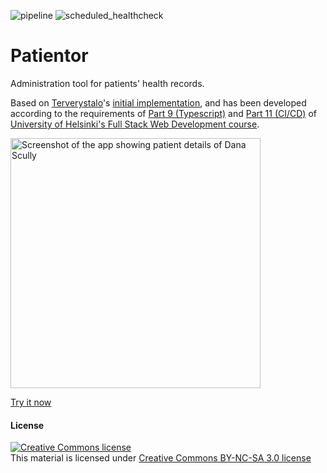 ![pipeline](https://github.com/fcole90/fullstack_open_2020_part11_own_CI/workflows/pipeline/badge.svg?branch=main) ![scheduled_healthcheck](https://github.com/fcole90/fullstack_open_2020_part11_own_CI/workflows/scheduled_healthcheck/badge.svg?branch=main&event=schedule)

# Patientor
Administration tool for patients' health records.

Based on [Terverystalo](https://www.terveystalo.com/en/)'s [initial implementation](https://github.com/fullstack-hy2020/patientor), and has been developed according to the requirements of [Part 9 (Typescript)](https://fullstackopen.com/en/part9) and [Part 11 (CI/CD)](https://fullstackopen.com/en/part11) of [University of Helsinki's Full Stack Web Development course](https://fullstackopen.com/en/).

<a href="https://patientor-fcole90.herokuapp.com/">
  <img 
   src="https://user-images.githubusercontent.com/1292230/112727303-a1bf4f80-8f2a-11eb-8d64-4151851bc53d.png"
   alt="Screenshot of the app showing patient details of Dana Scully"
   height=400
  />
  <p>Try it now</p>
</a>

#### License

<a rel="license" href="http://creativecommons.org/licenses/by-nc-sa/3.0/">
  <img alt="Creative Commons license" style="border-width:0" src="https://i.creativecommons.org/l/by-nc-sa/3.0/88x31.png"
  />
</a>
<br/> This material is licensed under
<a rel="license" href="http://creativecommons.org/licenses/by-nc-sa/3.0/">Creative Commons BY-NC-SA 3.0 license</a>
